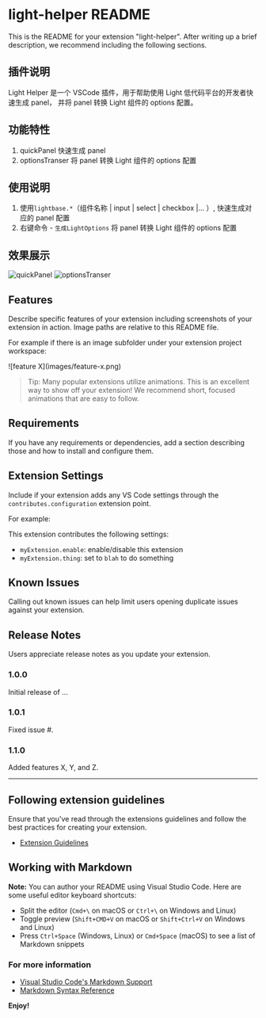 # light-helper README

This is the README for your extension "light-helper". After writing up a brief description, we recommend including the following sections.

## 插件说明

Light Helper 是一个 VSCode 插件，用于帮助使用 Light 低代码平台的开发者快速生成 panel， 并将 panel 转换 Light 组件的 options 配置。

## 功能特性

1. quickPanel 快速生成 panel 
2. optionsTranser 将 panel 转换 Light 组件的 options 配置	

## 使用说明

1. 使用`lightbase.*`（组件名称 | input | select | checkbox |... ）,  快速生成对应的 panel 配置
2. 右键命令 - `生成LightOptions`  将 panel 转换 Light 组件的 options 配置	

## 效果展示

![quickPanel](images/quickPanel.gif)
![optionsTranser](images/optionsTranser.gif)

## Features

Describe specific features of your extension including screenshots of your extension in action. Image paths are relative to this README file.

For example if there is an image subfolder under your extension project workspace:

\!\[feature X\]\(images/feature-x.png\)

> Tip: Many popular extensions utilize animations. This is an excellent way to show off your extension! We recommend short, focused animations that are easy to follow.

## Requirements

If you have any requirements or dependencies, add a section describing those and how to install and configure them.

## Extension Settings

Include if your extension adds any VS Code settings through the `contributes.configuration` extension point.

For example:

This extension contributes the following settings:

* `myExtension.enable`: enable/disable this extension
* `myExtension.thing`: set to `blah` to do something

## Known Issues

Calling out known issues can help limit users opening duplicate issues against your extension.

## Release Notes

Users appreciate release notes as you update your extension.

### 1.0.0

Initial release of ...

### 1.0.1

Fixed issue #.

### 1.1.0

Added features X, Y, and Z.

-----------------------------------------------------------------------------------------------------------
## Following extension guidelines

Ensure that you've read through the extensions guidelines and follow the best practices for creating your extension.

* [Extension Guidelines](https://code.visualstudio.com/api/references/extension-guidelines)

## Working with Markdown

**Note:** You can author your README using Visual Studio Code.  Here are some useful editor keyboard shortcuts:

* Split the editor (`Cmd+\` on macOS or `Ctrl+\` on Windows and Linux)
* Toggle preview (`Shift+CMD+V` on macOS or `Shift+Ctrl+V` on Windows and Linux)
* Press `Ctrl+Space` (Windows, Linux) or `Cmd+Space` (macOS) to see a list of Markdown snippets

### For more information

* [Visual Studio Code's Markdown Support](http://code.visualstudio.com/docs/languages/markdown)
* [Markdown Syntax Reference](https://help.github.com/articles/markdown-basics/)

**Enjoy!**
